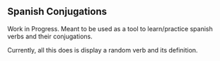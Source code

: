 ## Spanish Conjugations

Work in Progress. Meant to be used as a tool to learn/practice spanish verbs and their conjugations.

Currently, all this does is display a random verb and its definition.
